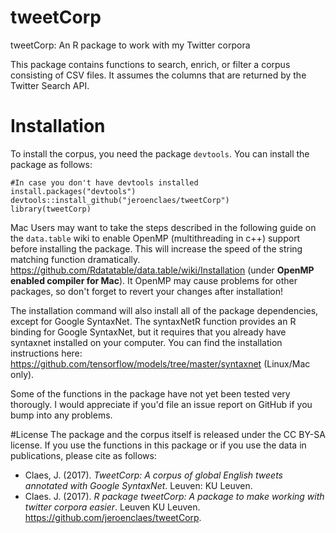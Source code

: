# tweetCorp
tweetCorp: An R package to work with my Twitter corpora

This package contains functions to search, enrich, or filter a corpus consisting of CSV files. It assumes the columns that are returned by the Twitter Search API.

# Installation

To install the corpus, you need the package ```devtools```. You can install the package as follows:
```
#In case you don't have devtools installed
install.packages("devtools")
devtools::install_github("jeroenclaes/tweetCorp")
library(tweetCorp)
```

Mac Users may want to take the steps described in the following guide on the ```data.table``` wiki to enable OpenMP (multithreading in c++) support before installing the package. This will increase the speed of the string matching function dramatically. https://github.com/Rdatatable/data.table/wiki/Installation (under **OpenMP enabled compiler for Mac**). It OpenMP may cause problems for other packages, so don't forget to revert your changes after installation!

The installation command will also install all of the package dependencies, except for Google SyntaxNet. The syntaxNetR function provides an R binding for Google SyntaxNet, but it requires that you already have syntaxnet installed on your computer. You can find the installation instructions here: https://github.com/tensorflow/models/tree/master/syntaxnet (Linux/Mac only). 

Some of the functions in the package have not yet been tested very thorougly. I would appreciate if you'd file an issue report on GitHub if you bump into any problems. 

#License
The package and the corpus itself is released under the CC BY-SA license. If you use the functions in this package or if you use the data in publications, please cite as follows:

- Claes, J. (2017). *TweetCorp: A corpus of global English tweets annotated with Google SyntaxNet*. Leuven: KU Leuven.
- Claes. J. (2017). *R package tweetCorp: A package to make working with twitter corpora easier*. Leuven KU Leuven. https://github.com/jeroenclaes/tweetCorp. 


